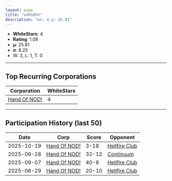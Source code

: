 ```yaml
---
layout: page
title: "xUhhOhh"
description: "ws: 4 μ: 25.81"
---
```

- **WhiteStars**: 4
- **Rating**: 1.08
- **μ**: 25.81  
- **σ**: 8.25
- W: 3, L: 1, T: 0

---

## Top Recurring Corporations

| Corporation | WhiteStars |
| --- | --- |
| [Hand Of NOD\!](https://ws.tsl.rocks/corp/7d28fa95e1d2f344dc6cca0d3283c64b829b79b2afb7e3df8faaaa22ce5a1bf9/) | 4 |

---

## Participation History (last 50)

| Date | Corp | Score | Opponent |
| --- | --- | --- | --- |
| 2025-10-19 | [Hand Of NOD\!](https://ws.tsl.rocks/corp/7d28fa95e1d2f344dc6cca0d3283c64b829b79b2afb7e3df8faaaa22ce5a1bf9/) | 3-18 | [Hellfire Club](https://ws.tsl.rocks/corp/c7836cb5499149d8631d0f49b7e91f08f0cf47c3bd10a9492ad6a3f7c25d7eab/) |
| 2025-09-28 | [Hand Of NOD\!](https://ws.tsl.rocks/corp/7d28fa95e1d2f344dc6cca0d3283c64b829b79b2afb7e3df8faaaa22ce5a1bf9/) | 32-12 | [Continuum](https://ws.tsl.rocks/corp/ea5fb17c8fcf67a15bd5a194549206adba2279a79973a34bcfd0abb1e3cf9107/) |
| 2025-09-07 | [Hand Of NOD\!](https://ws.tsl.rocks/corp/7d28fa95e1d2f344dc6cca0d3283c64b829b79b2afb7e3df8faaaa22ce5a1bf9/) | 40-8 | [Hellfire Club](https://ws.tsl.rocks/corp/c7836cb5499149d8631d0f49b7e91f08f0cf47c3bd10a9492ad6a3f7c25d7eab/) |
| 2025-06-29 | [Hand Of NOD\!](https://ws.tsl.rocks/corp/7d28fa95e1d2f344dc6cca0d3283c64b829b79b2afb7e3df8faaaa22ce5a1bf9/) | 20-10 | [Hellfire Club](https://ws.tsl.rocks/corp/c7836cb5499149d8631d0f49b7e91f08f0cf47c3bd10a9492ad6a3f7c25d7eab/) |